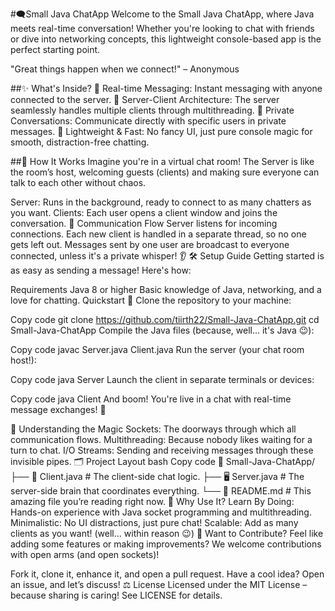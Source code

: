#🗨Small Java ChatApp
Welcome to the Small Java ChatApp, where Java meets real-time conversation! Whether you're looking to chat with friends or dive into networking concepts, this lightweight console-based app is the perfect starting point.

"Great things happen when we connect!" – Anonymous

##✨ What's Inside?
💬 Real-time Messaging: Instant messaging with anyone connected to the server.
🔄 Server-Client Architecture: The server seamlessly handles multiple clients through multithreading.
📡 Private Conversations: Communicate directly with specific users in private messages.
🚀 Lightweight & Fast: No fancy UI, just pure console magic for smooth, distraction-free chatting.
<!-- Add a cool, creative image here! -->

##🎯 How It Works
Imagine you're in a virtual chat room! The Server is like the room’s host, welcoming guests (clients) and making sure everyone can talk to each other without chaos.

Server: Runs in the background, ready to connect to as many chatters as you want.
Clients: Each user opens a client window and joins the conversation.
🚦 Communication Flow
Server listens for incoming connections.
Each new client is handled in a separate thread, so no one gets left out.
Messages sent by one user are broadcast to everyone connected, unless it's a private whisper! 👂
🛠️ Setup Guide
Getting started is as easy as sending a message! Here's how:

Requirements
Java 8 or higher
Basic knowledge of Java, networking, and a love for chatting.
Quickstart 🚀
Clone the repository to your machine:


Copy code
git clone https://github.com/tiirth22/Small-Java-ChatApp.git
cd Small-Java-ChatApp
Compile the Java files (because, well... it's Java 😉):


Copy code
javac Server.java Client.java
Run the server (your chat room host!):


Copy code
java Server
Launch the client in separate terminals or devices:


Copy code
java Client
And boom! You're live in a chat with real-time message exchanges! 🎉

🧠 Understanding the Magic
Sockets: The doorways through which all communication flows.
Multithreading: Because nobody likes waiting for a turn to chat.
I/O Streams: Sending and receiving messages through these invisible pipes.
🗂️ Project Layout
bash
Copy code
📂 Small-Java-ChatApp/
├── 📝 Client.java   # The client-side chat logic.
├── 🖥️ Server.java   # The server-side brain that coordinates everything.
└── 📄 README.md     # This amazing file you’re reading right now.
🌟 Why Use It?
Learn By Doing: Hands-on experience with Java socket programming and multithreading.
Minimalistic: No UI distractions, just pure chat!
Scalable: Add as many clients as you want! (well... within reason 😉)
🤔 Want to Contribute?
Feel like adding some features or making improvements? We welcome contributions with open arms (and open sockets)!

Fork it, clone it, enhance it, and open a pull request.
Have a cool idea? Open an issue, and let’s discuss!
⚖️ License
Licensed under the MIT License – because sharing is caring! See LICENSE for details.
